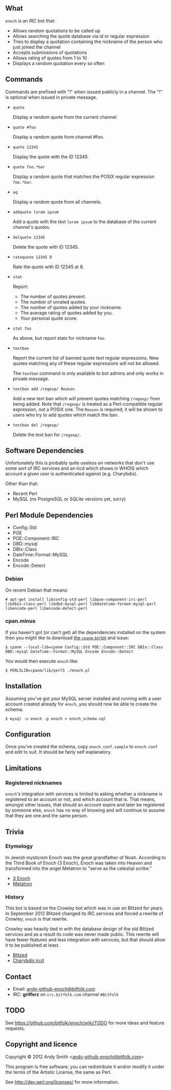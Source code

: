 ## What

`enoch` is an IRC bot that:

* Allows random quotations to be called up
* Allows searching the quote database via id or regular expression
* Tries to display a quotation containing the nickname of the person who just joined the channel
* Accepts submissions of quotations
* Allows rating of quotes from 1 to 10
* Displays a random quotation every so often

## Commands

Commands are prefixed with "!" when issued publicly in a channel. The "!" is optional when issued in private message.

*   `quote`

    Display a random quote from the current channel.

*   `quote #foo`

    Display a random quote from channel #foo.

*   `quote 12345`

    Display the quote with the ID 12345.

*   `quote foo.*bar`

    Display a random quote that matches the POSIX regular expression `foo.*bar`.

*   `aq`

    Display a random quote from all channels.

*   `addquote lorem ipsum`

    Add a quote with the text `lorem ipsum` to the database of the current channel's quotes.

*   `delquote 12345`

    Delete the quote with ID 12345.

*   `ratequote 12345 8`

    Rate the quote with ID 12345 at 8.

*   `stat`

    Report:

    * The number of quotes present.
    * The number of unrated quotes.
    * The number of quotes added by your nickname.
    * The average rating of quotes added by you.
    * Your personal quote score.

*  `stat foo`

    As above, but report stats for nickname `foo`.

*   `textban`

    Report the current list of banned quote text regular expressions. New quotes matching any of these regular expressions will not be allowed.

    The `textban` command is only available to bot admins and only works in private message.

*   `textban add /regexp/ Reason`

    Add a new text ban which will prevent quotes matching `/regexp/` from being added. Note that `/regexp/` is treated as a Perl-compatible regular expression, *not* a POSIX one. The `Reason` is required; it will be shown to users who try to add quotes which match the ban.

*   `textban del /regexp/`

    Delete the text ban for `/regexp/`.

## Software Dependencies

Unfortunately this is probably quite useless on networks that don't use some sort of IRC services and an ircd which shows in WHOIS which account a given user is authenticated against (e.g. Charybdis).

Other than that:

* Recent Perl
* MySQL (no PostgreSQL or SQLite versions yet, sorry)

## Perl Module Dependencies

* Config::Std
* POE
* POE::Component::IRC
* DBD::mysql
* DBIx::Class
* DateTime::Format::MySQL
* Encode
* Encode::Detect

### Debian

On recent Debian that means:

    # apt-get install libconfig-std-perl libpoe-component-irc-perl libdbix-class-perl libdbd-mysql-perl libdatetime-format-mysql-perl libencode-perl libencode-detect-perl

### cpan.minus

If you haven't got (or can't get) all the dependencies installed on the system then you might like to download [the `cpanm` script](https://raw.github.com/miyagawa/cpanminus/master/cpanm) and issue:

    $ cpanm --local-lib=cpanm Config::Std POE::Component::IRC DBIx::Class DBD::mysql DateTime::Format::MySQL Encode Encode::Detect

You would then execute `enoch` like:

    $ PERL5LIB=cpanm/lib/perl5 ./enoch.pl

## Installation

Assuming you've got your MySQL server installed and running with a user account created already for `enoch`, you should now be able to create the schema:

    $ mysql -u enoch -p enoch < enoch_schema.sql

## Configuration

Once you've created the schema, copy `enoch.conf.sample` to `enoch.conf` and edit to suit. It should be fairly self explanatory.

## Limitations

### Registered nicknames

`enoch`'s integration with services is limited to asking whether a nickname is
registered to an account or not, and which account that is. That means, amongst
other issues, that should an account expire and later be registered by someone
else, `enoch` has no way of knowing and will continue to assume that they are
one and the same person.

## Trivia

### Etymology

In Jewish mysticism Enoch was the great grandfather of Noah. According to the Third Book of Enoch (3 Enoch), Enoch was taken into Heaven and transformed into the angel Metatron to "serve as the celestial scribe."

* [3 Enoch](http://en.wikipedia.org/wiki/3_Enoch)
* [Metatron](http://en.wikipedia.org/wiki/Metatron)

### History

This bot is based on the Crowley bot which was in use on Blitzed for years. In September 2012 Blitzed changed its IRC services and forced a rewrite of Crowley; `enoch` is that rewrite.

Crowley was heavily tied in with the database design of the old Blitzed services and as a result its code was never made public. This rewrite will have fewer features and less integration with services, but that should allow it to be published at least.

* [Blitzed](http://blitzed.org/)
* [Charybdis ircd](https://github.com/atheme/charybdis)

## Contact

* Email: andy-github-enoch@bitfolk.com
* IRC: **grifferz** on `irc.bitfolk.com` channel `#BitFolk`

## TODO

See https://github.com/bitfolk/enoch/wiki/TODO for more ideas and feature requests.

## Copyright and licence

Copyright © 2012 Andy Smith &lt;andy-github-enoch@bitfolk.com&gt;

This program is free software; you can redistribute it and/or modify it under the terms of the Artistic License, the same as Perl.

See http://dev.perl.org/licenses/ for more information.
